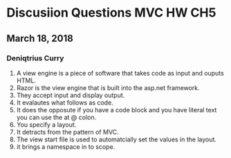 # Discusiion Questions MVC HW CH5
## March 18, 2018
### Deniqtrius Curry


1. A view engine is a piece of software that takes code as input and ouputs HTML.
1. Razor is the view engine that is built into the asp.net framework.
1. They accept input and display output.
1. It evalautes what follows as code.
1. It does the opposute if you have a code block and you have literal text you can use the at @ colon.
1. You specify a layout.
1. It detracts from the pattern of MVC.
1. The view start file is used to automatcially set the values in the layout.
1. it brings a namespace in to scope.